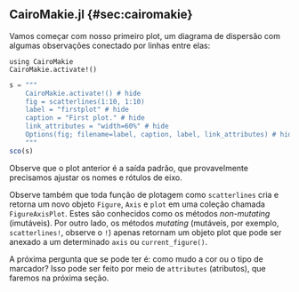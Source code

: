 ## CairoMakie.jl {#sec:cairomakie}

Vamos começar com nosso primeiro plot, um diagrama de dispersão com algumas observações conectado por linhas entre elas:

```
using CairoMakie
CairoMakie.activate!()
```

```jl
s = """
    CairoMakie.activate!() # hide
    fig = scatterlines(1:10, 1:10)
    label = "firstplot" # hide
    caption = "First plot." # hide
    link_attributes = "width=60%" # hide
    Options(fig; filename=label, caption, label, link_attributes) # hide
    """
sco(s)
```

Observe que o plot anterior é a saída padrão, que provavelmente precisamos ajustar os nomes e rótulos de eixo.

Observe também que toda função de plotagem como `scatterlines` cria e retorna um novo objeto `Figure`, `Axis` e `plot` em uma coleção chamada `FigureAxisPlot`.
Estes são conhecidos como os métodos _non-mutating_ (imutáveis).
Por outro lado, os métodos _mutating_ (mutáveis, por exemplo, `scatterlines!`, observe o `!`) apenas retornam um objeto plot que pode ser anexado a um determinado `axis` ou `current_figure()`.

A próxima pergunta que se pode ter é: como mudo a cor ou o tipo de marcador?
Isso pode ser feito por meio de `attributes` (atributos), que faremos na próxima seção.
